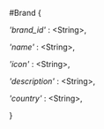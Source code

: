 #Brand
{

*'brand_id'* : \<String>,

*'name'* : \<String>,

*'icon'* : \<String>,

*'description'* : \<String>,

*'country'* : \<String>,

}